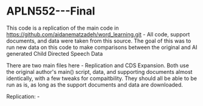 # APLN552---Final

This code is a replication of the main code in https://github.com/aidanematzadeh/word_learning.git - All code, support documents, and data were taken from this source. The goal of this was to run new data on this code to make comparisons between the original and AI generated Child Directed Speech Data

There are two main files here - Replication and CDS Expansion. Both use the original author's main() script, data, and supporting documents almost identically, with a few tweaks for compaitbility. They should all be able to be run as is, as long as the support documents and data are downloaded.

Replication:
    - 
